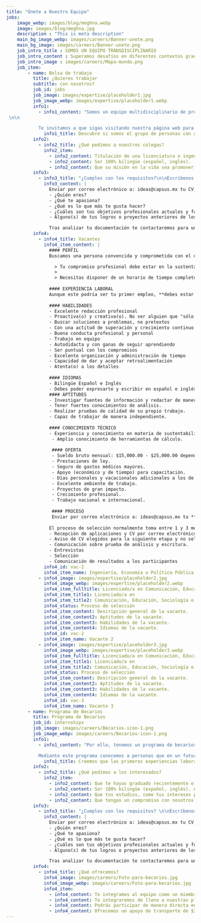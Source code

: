 ```yaml
---
title: "Únete a Nuestro Equipo"
jobs: 
    image_webp: images/blog/meghna.webp
    image: images/blog/meghna.jpg
    description : "This is meta description"
    main_bg_image_webp: images/careers/Banner-unete.png
    main_bg_image: images/careers/Banner-unete.png
    job_intro_title : SOMOS UN EQUIPO TRANSDISCIPLINARIO
    job_intro_content : Superamos desafíos en diferentes contextos gracias a nuestra experiencia y profunda comprensión de las necesidades de los clientes.
    job_intro_image : images/careers/Mapa-mundo.png
    job_item:
        - name: Bolsa de trabajo
          title: ¿Quieres trabajar
          subtitle: con nosotros?
          job_id: jobs
          job_image: images/expertise/placeholder1.jpg
          job_image_webp: images/expertise/placeholder1.webp
          info1:
            - info1_content: "Somos un equipo multidisciplinario de profesionistas que incluye ingenieros, arquitectos, desarrolladores de software, diseñadores, educadores, politólogos, sociólogos y urbanistas.  Cuando estamos en búsqueda de ampliar nuestro equipo, publicamos la convocatoria en nuestras redes sociales.
 \n\n

            Te invitamos a que sigas visitando nuestra página web para que nos conozcas."
              info1_title: Descubre si somos el grupo de personas con quien te gustaría trabajar y crecer profesionalmente
          info2: 
            - info2_title: ¿Qué pedimos a nuestros colegas?
              info2_item: 
                - info2_content: Titulación de una licenciatura o ingeniería.
                - info2_content: Ser 100% bilingüe (español, inglés).
                - info2_content: Que su misión en la vida sea promover el desarrollo sustentable.
          info3:
            - info3_title: "¿Cumples con los requisitos?\n\nEscríbenos:"
              info3_content: |
                Enviar por correo electrónico a: ideas@capsus.mx tu CV, una carta de motivos en español sobre por qué te interesa trabajar en CAPSUS y qué te motiva a perseguir una carrera profesional en el área de sustentabilidad y una carta en inglés donde nos cuentes:
                - ¿Quién eres?
                - ¿Qué te apasiona?
                - ¿Qué es lo que más te gusta hacer?
                - ¿Cuáles son tus objetivos profesionales actuales y futuros?
                - Alguno(s) de tus logros o proyectos anteriores de los cuales estés orgullosa(o).

                Tras analizar tu documentación te contactaremos para una entrevista en donde podremos aclarar las dudas que tengas tú y nosotros.
          info4:
            - info4_title: Vacantes
              info4_item_content: |
                #### PERFIL
                Buscamos una persona convencida y comprometida con el desarrollo sustentable, idealmente que tenga entrenamiento académico y experiencia profesional en áreas de **ingeniería, economía o política pública** relacionadas al **desarrollo sustentable**, el medio ambiente, y/o la estructura urbana. Debes ser una persona totalmente **bilingüe en español e inglés**, con **excelente redacción**, dinámica, motivada, creativa, multidisciplinaria y muy buena con los números. Buscamos alguien que resuelva problemas y busque formas de lograr sus objetivos, no que encuentre razones por las cuales no se pueden alcanzar. 

                  > Tu compromiso profesional debe estar en la sustentabilidad.
                  > 
                  > Necesitas disponer de un horario de tiempo completo en un horario de 9 a 18 horas.
              
                #### EXPERIENCIA LABORAL
                Aunque este podría ser tu primer empleo, **debes estar titulada(o)** e idealmente buscamos alguien que tenga más de 2años de experiencia laboral.
                
                #### HABILIDADES
                - Excelente redacción profesional
                - Proactiva(o) y creativa(o). No ser alguien que "sólo hace lo que se le pide"
                - Buscar soluciones a problemas, no pretextos
                - Con una actitud de superación y crecimiento continuo 
                - Buena conducta profesional y personal
                - Trabajo en equipo
                - Autodidacta y con ganas de seguir aprendiendo
                - Ser puntual con los compromisos
                - Excelente organización y administración de tiempo
                - Capacidad de dar y aceptar retroalimentación
                - Atenta(o) a los detalles
              
                #### IDIOMAS
                - Bilingüe Español e Inglés
                - Debes poder expresarte y escribir en español e inglés de manera impecable en un ambiente profesional. Conocimiento deun idioma adicional (árabe, alemán, portugués u otro) es un plus.
                #### APTITUDES
                - Investigar fuentes de información y redactar de manera correcta, limpia, entendible, y bien documentada.
                - Tener fuertes conocimientos de análisis.
                - Realizar pruebas de calidad de su propio trabajo.
                - Capaz de trabajar de manera independiente.
              
                #### CONOCIMIENTO TÉCNICO
                - Experiencia y conocimiento en materia de sustentabilidad, como: energía renovable, gestión de residuos urbanos,tratamiento de agua, aprovechamiento de lluvia, control de contaminantes, cálculo de emisiones, cambio climático,movilidad sustentable, planeación urbana sustentable, economía ambiental, salud pública o similares.
                 - Amplio conocimiento de herramientas de cálculo.
                
                 #### OFERTA
                 - Sueldo bruto mensual: $15,000.00 - $25,000.00 dependiendo de experiencia y competencias. 
                 - Prestaciones de ley.
                 - Seguro de gastos médicos mayores.
                 - Apoyo (económico y de tiempo) para capacitación.
                 - Días personales y vacacionales adicionales a los de ley.
                 - Excelente ambiente de trabajo.
                 - Proyectos de gran impacto.
                 - Crecimiento profesional.
                 - Trabajo nacional e internacional.
                
                 #### PROCESO
                 Enviar por correo electrónico a: ideas@capsus.mx tu **CV, una carta de motivos en español** que explique por qué teinteresa trabajar en CAPSUS y por qué crees que cumples con los requisitos qué publicamos. Además, te pedimos **unacarta en inglés** donde nos cuentes: ¿qué te motiva a perseguir una carrera profesional en el área de sustentabilidad, ¿Quién eres?, ¿Qué te apasiona?, ¿Qué es lo que más te gusta hacer?, ¿Cuáles son tus objetivos profesionalesactuales y futuros?, y alguno(s) de tus logros o proyectos anteriores de los cuales estés orgullosa(o). 
                
                El proceso de selección normalmente toma entre 1 y 3 meses en concluir dependiendo del volumen de propuestas (revisamostodas las aplicaciones) y las propuestas recibidas.
                - Recepción de aplicaciones y CV por correo electrónico (2 ~ 6 semanas)
                - Aviso de CV elegidos para la siguiente etapa y no seleccionados
                - Comunicación sobre prueba de análisis y escritura.
                - Entrevistas
                - Selección
                - Comunicación de resultados a los participantes
              info4_id: vac-1
              info4_item_name: Ingeniería, Economía o Política Pública enfocado al desarrollo sustentable
            - info4_image: images/expertise/placeholder2.jpg
              info4_image_webp: images/expertise/placeholder2.webp
              info4_item_fulltitle: Licenciado/a en Comunicación, Educación, Sociología o áreas afines
              info4_item_title1: Licenciado/a en
              info4_item_title2: Comunicación, Educación, Sociología o áreas afines
              info4_status: Proceso de selección
              info4_item_content: Descripción general de la vacante.
              info4_item_content2: Aptitudes de la vacante.
              info4_item_content3: Habilidades de la vacante.
              info4_item_content4: Idiomas de la vacante.
              info4_id: vac-2
              info4_item_name: Vacante 2
            - info4_image: images/expertise/placeholder3.jpg
              info4_image_webp: images/expertise/placeholder3.webp
              info4_item_fulltitle: Licenciado/a en Comunicación, Educación, Sociología o áreas afines
              info4_item_title1: Licenciado/a en
              info4_item_title2: Comunicación, Educación, Sociología o áreas afines
              info4_status: Proceso de selección
              info4_item_content: Descripción general de la vacante.
              info4_item_content2: Aptitudes de la vacante.
              info4_item_content3: Habilidades de la vacante.
              info4_item_content4: Idiomas de la vacante.
              info4_id: vac-3
              info4_item_name: Vacante 3
        - name: Programa de Becarios
          title: Programa de Becarios
          job_id: internships
          job_image: images/careers/Becarios-icon-1.png
          job_image_webp: images/careers/Becarios-icon-1.png
          info1:
            - info1_content: "Por ello, tenemos un programa de becarios para apoyar a los jóvenes profesionistas y fomentar el desarrollo de las nuevas generaciones en profesiones dirigidas a la sustentabilidad, materia que consideramos primordial para el mundo.\n\n

            Mediante este programa conocemos a personas que en un futuro pueden formar parte del equipo permanente de CAPSUS."
              info1_title: Creemos que las primeras experiencias laborales son transformacionales y parte esencial del aprendizaje profesional
          info2: 
            - info2_title: ¿Qué pedimos a los interesados?
              info2_item: 
                - info2_content: Que te hayas graduado recientemente o estés por terminar (último semestre o año) tus estudios de licenciatura o de posgrado.
                - info2_content: Ser 100% bilingüe (español, inglés). Al trabajar en proyectos nacionales e internacionales, ambos idiomas son fundamentales.
                - info2_content: Que tus estudios, como tus intereses profesionales estén ligados al desarrollo sustentable en el ámbito urbano.
                - info2_content: Que tengas un compromiso con nosotros de cuando menos 2 meses de tiempo completo. Si sigues estudiando y tu carga académica es muy baja, podríamos acordar un horario reducido y un periodo de tiempo más largo.
          info3:
            - info3_title: "¿Cumples con los requisitos? \n\nEscríbenos:"
              info3_content: |
                Enviar por correo electrónico a: ideas@capsus.mx tu CV, una carta de motivos en español sobre por qué te interesa trabajar en CAPSUS y qué te motiva a perseguir una carrera profesional en el área de sustentabilidad y una carta en inglés donde nos cuentes:
                - ¿Quién eres?
                - ¿Qué te apasiona?
                - ¿Qué es lo que más te gusta hacer?
                - ¿Cuáles son tus objetivos profesionales actuales y futuros?
                - Alguno(s) de tus logros o proyectos anteriores de los cuales estés orgullosa(o).

                Tras analizar tu documentación te contactaremos para una entrevista en donde podremos aclarar las dudas que tengas tú y nosotros.
          info4:
            - info4_title: ¿Qué ofrecemos?
              info4_image: images/careers/Foto-para-becarios.jpg
              info4_image_webp: images/careers/Foto-para-becarios.jpg
              info4_item:
                - info4_content: Te integramos al equipo como un miembro más y tendrás una experiencia profesional real equivalente en responsabilidades y actividades al resto de los miembros del equipo permanente de CAPSUS. 
                - info4_content: Te integraremos de lleno a nuestras plataformas tecnológicas. 
                - info4_content: Podrás participar de manera directa en proyectos que se desarrollan en México o en algún otro país.
                - info4_content: Ofrecemos un apoyo de transporte de $3,200 pesos mexicanos al mes.  
---
```

